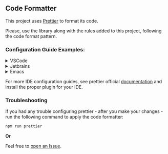 ## Code Formatter

This project uses [Prettier](https://prettier.io/) to format its code.

Please, use the library along with the rules added to this project, following
the code format pattern.

### Configuration Guide Examples:

<details>
<summary>VSCode</summary>

Install the official [extension](https://marketplace.visualstudio.com/items?itemName=esbenp.prettier-vscode).
Then, add this to your settings:

```
{
  "editor.defaultFormatter": "esbenp.prettier-vscode",
}
```

If you pConfig, add the following configuration to format your conde on save:

```
{
  "editor.formatOnSave": true,
}
```

For more options see their
[repository](https://github.com/prettier/prettier-vscode).

</details>

<details>
<summary>Jetbrains</summary>

Follow the official [documentation](https://www.jetbrains.com/help/webstorm/prettier.html),
selecting the option:

```
Tools -> Actions on Save -> Run Prettier.

```

Also, certifies that the IDE is using the Prettier rules defined by this project.

</details>

<details>
<summary>Emacs</summary>

Install prettier [package](https://github.com/jscheid/prettier.el) through
[MELPA](https://melpa.org/#/prettier). Then add this hook, to your **.
emacs** file, to format your changes on save:

```
(add-hook 'after-init-hook #'global-prettier-mode)

```

</details>

For more IDE configuration guides, see prettier official
[documentation](https://prettier.io/docs/en/editors.html) and install the proper plugin for your IDE.

### Troubleshooting

If you had any trouble configuring prettier - after you make your changes -
run the following command to apply the code formatter:

```bash
npm run prettier
```

**Or**

Feel free to
[open an Issue](https://github.com/senecajs/seneca-Config/issues).
